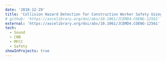 ```yaml
---
date: '2018-12-29'
title: 'Collision Hazard Detection for Construction Worker Safety Using Audio Surveillance'
# github: 'https://ascelibrary.org/doi/abs/10.1061/JCEMD4.COENG-12561'
external: 'https://ascelibrary.org/doi/abs/10.1061/JCEMD4.COENG-12561'
tech:
  - Sound
  - CNN
  - MFCC
  - Safety
showInProjects: true
---
```

